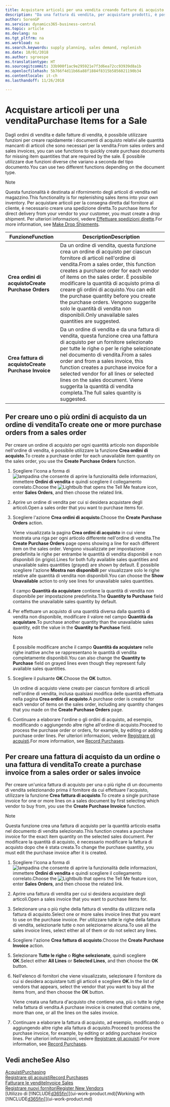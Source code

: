 ```yaml
---
title: Acquistare articoli per una vendita creando fatture di acquisto | Documenti Microsoft
description: "Da una fattura di vendita, per acquistare prodotti, è possibile creare una fattura di acquisto per un fornitore."
author: SorenGP
ms.service: dynamics365-business-central
ms.topic: article
ms.devlang: na
ms.tgt_pltfrm: na
ms.workload: na
ms.search.keywords: supply planning, sales demand, replenish
ms.date: 10/01/2018
ms.author: sgroespe
ms.translationtype: HT
ms.sourcegitcommit: 33b900f1ac9e295921e7f3d6ea72cc93939d8a1b
ms.openlocfilehash: 5b766f4d11b66a88f1884f8315b5856021190b34
ms.contentlocale: it-ch
ms.lasthandoff: 11/26/2018

---
```

# <a name="purchase-items-for-a-sale"></a><span data-ttu-id="79249-103">Acquistare articoli per una vendita</span><span class="sxs-lookup"><span data-stu-id="79249-103">Purchase Items for a Sale</span></span>
<span data-ttu-id="79249-104">Dagli ordini di vendita e dalle fatture di vendita, è possibile utilizzare funzioni per creare rapidamente i documenti di acquisto relativi alle quantità mancanti di articoli che sono necessari per la vendita.</span><span class="sxs-lookup"><span data-stu-id="79249-104">From sales orders and sales invoices, you can use functions to quickly create purchase documents for missing item quantities that are required by the sale.</span></span> <span data-ttu-id="79249-105">È possibile utilizzare due funzioni diverse che variano a seconda del tipo documento.</span><span class="sxs-lookup"><span data-stu-id="79249-105">You can use two different functions depending on the document type.</span></span>

> [!Note]
> <span data-ttu-id="79249-106">Questa funzionalità è destinata al rifornimento degli articoli di vendita nel magazzino.</span><span class="sxs-lookup"><span data-stu-id="79249-106">This functionality is for replenishing sales items into your own inventory.</span></span> <span data-ttu-id="79249-107">Per acquistare articoli per la consegna diretta dal fornitore al cliente, è necessario creare una spedizione diretta.</span><span class="sxs-lookup"><span data-stu-id="79249-107">To purchase items for direct delivery from your vendor to your customer, you must create a drop shipment.</span></span> <span data-ttu-id="79249-108">Per ulteriori informazioni, vedere [Effettuare spedizioni dirette](sales-how-drop-shipment.md).</span><span class="sxs-lookup"><span data-stu-id="79249-108">For more information, see [Make Drop Shipments](sales-how-drop-shipment.md).</span></span>   

|<span data-ttu-id="79249-109">Funzione</span><span class="sxs-lookup"><span data-stu-id="79249-109">Function</span></span>|<span data-ttu-id="79249-110">Description</span><span class="sxs-lookup"><span data-stu-id="79249-110">Description</span></span>|
|--------|-----------|
|<span data-ttu-id="79249-111">**Crea ordini di acquisto**</span><span class="sxs-lookup"><span data-stu-id="79249-111">**Create Purchase Orders**</span></span>|<span data-ttu-id="79249-112">Da un ordine di vendita, questa funzione crea un ordine di acquisto per ciascun fornitore di articoli nell'ordine di vendita.</span><span class="sxs-lookup"><span data-stu-id="79249-112">From a sales order, this function creates a purchase order for each vendor of items on the sales order.</span></span> <span data-ttu-id="79249-113">È possibile modificare la quantità di acquisto prima di creare gli ordini di acquisto.</span><span class="sxs-lookup"><span data-stu-id="79249-113">You can edit the purchase quantity before you create the purchase orders.</span></span> <span data-ttu-id="79249-114">Vengono suggerite solo le quantità di vendita non disponibili.</span><span class="sxs-lookup"><span data-stu-id="79249-114">Only unavailable sales quantities are suggested.</span></span>
|<span data-ttu-id="79249-115">**Crea fattura di acquisto**</span><span class="sxs-lookup"><span data-stu-id="79249-115">**Create Purchase Invoice**</span></span>|<span data-ttu-id="79249-116">Da un ordine di vendita e da una fattura di vendita, questa funzione crea una fattura di acquisto per un fornitore selezionato per tutte le righe o per le righe selezionate nel documento di vendita.</span><span class="sxs-lookup"><span data-stu-id="79249-116">From a sales order and from a sales invoice, this function creates a purchase invoice for a selected vendor for all lines or selected lines on the sales document.</span></span> <span data-ttu-id="79249-117">Viene suggerita la quantità di vendita completa.</span><span class="sxs-lookup"><span data-stu-id="79249-117">The full sales quantity is suggested.</span></span>|

## <a name="to-create-one-or-more-purchase-orders-from-a-sales-order"></a><span data-ttu-id="79249-118">Per creare uno o più ordini di acquisto da un ordine di vendita</span><span class="sxs-lookup"><span data-stu-id="79249-118">To create one or more purchase orders from a sales order</span></span>
<span data-ttu-id="79249-119">Per creare un ordine di acquisto per ogni quantità articolo non disponibile nell'ordine di vendita, è possibile utilizzare la funzione **Crea ordini di acquisto**.</span><span class="sxs-lookup"><span data-stu-id="79249-119">To create a purchase order for each unavailable item quantity on the sales order, you use the **Create Purchase Orders** function.</span></span>

1. <span data-ttu-id="79249-120">Scegliere l'icona a forma di ![lampadina che consente di aprire la funzionalità delle informazioni](media/ui-search/search_small.png "Informazioni sull'operazione che si desidera eseguire"), immettere **Ordini di vendita** e quindi scegliere il collegamento correlato.</span><span class="sxs-lookup"><span data-stu-id="79249-120">Choose the ![Lightbulb that opens the Tell Me feature](media/ui-search/search_small.png "Tell me what you want to do") icon, enter **Sales Orders**, and then choose the related link.</span></span>
2. <span data-ttu-id="79249-121">Aprire un ordine di vendita per cui si desidera acquistare degli articoli.</span><span class="sxs-lookup"><span data-stu-id="79249-121">Open a sales order that you want to purchase items for.</span></span>
3. <span data-ttu-id="79249-122">Scegliere l'azione **Crea ordini di acquisto**.</span><span class="sxs-lookup"><span data-stu-id="79249-122">Choose the **Create Purchase Orders** action.</span></span>

    <span data-ttu-id="79249-123">Viene visualizzata la pagina **Crea ordini di acquisto** in cui viene mostrata una riga per ogni articolo differente nell'ordine di vendita.</span><span class="sxs-lookup"><span data-stu-id="79249-123">The **Create Purchase Orders** page opens showing a line for each different item on the sales order.</span></span> <span data-ttu-id="79249-124">Vengono visualizzate per impostazione predefinita le righe per entrambe le quantità di vendita disponibili e non disponibili (in grigio).</span><span class="sxs-lookup"><span data-stu-id="79249-124">Lines for both fully available sales quantities and unavailable sales quantities (grayed) are shown by default.</span></span> <span data-ttu-id="79249-125">È possibile scegliere l'azione **Mostra non disponibili** per visualizzare solo le righe relative alle quantità di vendita non disponibili.</span><span class="sxs-lookup"><span data-stu-id="79249-125">You can choose the **Show Unavailable** action to only see lines for unavailable sales quantities.</span></span>

    <span data-ttu-id="79249-126">Il campo **Quantità da acquistare** contiene la quantità di vendita non disponibile per impostazione predefinita.</span><span class="sxs-lookup"><span data-stu-id="79249-126">The **Quantity to Purchase** field contains the unavailable sales quantity by default.</span></span>
4. <span data-ttu-id="79249-127">Per effettuare un acquisto di una quantità diversa dalla quantità di vendita non disponibile, modificare il valore nel campo **Quantità da acquistare**.</span><span class="sxs-lookup"><span data-stu-id="79249-127">To purchase another quantity than the unavailable sales quantity, edit the value in the **Quantity to Purchase** field.</span></span>

    > [!NOTE]  
    >   <span data-ttu-id="79249-128">È possibile modificare anche il campo **Quantità da acquistare** nelle righe inattive anche se rappresentano le quantità di vendita completamente disponibili.</span><span class="sxs-lookup"><span data-stu-id="79249-128">You can also change the **Quantity to Purchase** field on grayed lines even though they represent fully available sales quantities.</span></span>
5. <span data-ttu-id="79249-129">Scegliere il pulsante **OK**.</span><span class="sxs-lookup"><span data-stu-id="79249-129">Choose the **OK** button.</span></span>

    <span data-ttu-id="79249-130">Un ordine di acquisto viene creato per ciascun fornitore di articoli nell'ordine di vendita, inclusa qualsiasi modifica delle quantità effettuata nella pagina **Crea ordini di acquisto**.</span><span class="sxs-lookup"><span data-stu-id="79249-130">A purchase order is created for each vendor of items on the sales order, including any quantity changes that you made on the **Create Purchase Orders** page.</span></span>
7. <span data-ttu-id="79249-131">Continuare a elaborare l'ordine o gli ordini di acquisto, ad esempio, modificando o aggiungendo altre righe all'ordine di acquisto.</span><span class="sxs-lookup"><span data-stu-id="79249-131">Proceed to process the purchase order or orders, for example, by editing or adding purchase order lines.</span></span> <span data-ttu-id="79249-132">Per ulteriori informazioni, vedere [Registrare gli acquisti](purchasing-how-record-purchases.md).</span><span class="sxs-lookup"><span data-stu-id="79249-132">For more information, see [Record Purchases](purchasing-how-record-purchases.md).</span></span>


## <a name="to-create-a-purchase-invoice-from-a-sales-order-or-sales-invoice"></a><span data-ttu-id="79249-133">Per creare una fattura di acquisto da un ordine o una fattura di vendita</span><span class="sxs-lookup"><span data-stu-id="79249-133">To create a purchase invoice from a sales order or sales invoice</span></span>
<span data-ttu-id="79249-134">Per creare un'unica fattura di acquisto per una o più righe di un documento di vendita selezionando prima il fornitore da cui effettuare l'acquisto, utilizzare la funzione **Crea fattura di acquisto**.</span><span class="sxs-lookup"><span data-stu-id="79249-134">To create a single purchase invoice for one or more lines on a sales document by first selecting which vendor to buy from, you use the **Create Purchase Invoice** function.</span></span>

> [!NOTE]  
>   <span data-ttu-id="79249-135">Questa funzione crea una fattura di acquisto per la quantità articolo esatta nel documento di vendita selezionato.</span><span class="sxs-lookup"><span data-stu-id="79249-135">This function creates a purchase invoice for the exact item quantity on the selected sales document.</span></span> <span data-ttu-id="79249-136">Per modificare la quantità di acquisto, è necessario modificare la fattura di acquisto dopo che è stata creata.</span><span class="sxs-lookup"><span data-stu-id="79249-136">To change the purchase quantity, you must edit the purchase invoice after it is created.</span></span>  

1. <span data-ttu-id="79249-137">Scegliere l'icona a forma di ![lampadina che consente di aprire la funzionalità delle informazioni](media/ui-search/search_small.png "Informazioni sull'operazione che si desidera eseguire"), immettere **Ordini di vendita** e quindi scegliere il collegamento correlato.</span><span class="sxs-lookup"><span data-stu-id="79249-137">Choose the ![Lightbulb that opens the Tell Me feature](media/ui-search/search_small.png "Tell me what you want to do") icon, enter **Sales Orders**, and then choose the related link.</span></span>
2. <span data-ttu-id="79249-138">Aprire una fattura di vendita per cui si desidera acquistare degli articoli.</span><span class="sxs-lookup"><span data-stu-id="79249-138">Open a sales invoice that you want to purchase items for.</span></span>
3. <span data-ttu-id="79249-139">Selezionare una o più righe della fattura di vendita da utilizzare nella fattura di acquisto.</span><span class="sxs-lookup"><span data-stu-id="79249-139">Select one or more sales invoice lines that you want to use on the purchase invoice.</span></span> <span data-ttu-id="79249-140">Per utilizzare tutte le righe della fattura di vendita, selezionarle tutte o non selezionarne alcuna.</span><span class="sxs-lookup"><span data-stu-id="79249-140">To use all the sales invoice lines, select either all of them or do not select any lines.</span></span>
4. <span data-ttu-id="79249-141">Scegliere l'azione **Crea fattura di acquisto**.</span><span class="sxs-lookup"><span data-stu-id="79249-141">Choose the **Create Purchase Invoice** action.</span></span>
5. <span data-ttu-id="79249-142">Selezionare **Tutte le righe** o **Righe selezionate**, quindi scegliere **OK**.</span><span class="sxs-lookup"><span data-stu-id="79249-142">Select either **All Lines** or **Selected Lines**, and then choose the **OK** button.</span></span>  
6. <span data-ttu-id="79249-143">Nell'elenco di fornitori che viene visualizzato, selezionare il fornitore da cui si desidera acquistare tutti gli articoli e scegliere **OK**.</span><span class="sxs-lookup"><span data-stu-id="79249-143">In the list of vendors that appears, select the vendor that you want to buy all the items from, and then choose the **OK** button.</span></span>

    <span data-ttu-id="79249-144">Viene creata una fattura d'acquisto che contiene una, più o tutte le righe nella fattura di vendita.</span><span class="sxs-lookup"><span data-stu-id="79249-144">A purchase invoice is created that contains one, more than one, or all the lines on the sales invoice.</span></span>
7. <span data-ttu-id="79249-145">Continuare a elaborare la fattura di acquisto, ad esempio, modificando o aggiungendo altre righe alla fattura di acquisto.</span><span class="sxs-lookup"><span data-stu-id="79249-145">Proceed to process the purchase invoice, for example, by editing or adding purchase invoice lines.</span></span> <span data-ttu-id="79249-146">Per ulteriori informazioni, vedere [Registrare gli acquisti](purchasing-how-record-purchases.md).</span><span class="sxs-lookup"><span data-stu-id="79249-146">For more information, see [Record Purchases](purchasing-how-record-purchases.md).</span></span>

## <a name="see-also"></a><span data-ttu-id="79249-147">Vedi anche</span><span class="sxs-lookup"><span data-stu-id="79249-147">See Also</span></span>
[<span data-ttu-id="79249-148">Acquisti</span><span class="sxs-lookup"><span data-stu-id="79249-148">Purchasing</span></span>](purchasing-manage-purchasing.md)  
[<span data-ttu-id="79249-149">Registrare gli acquisti</span><span class="sxs-lookup"><span data-stu-id="79249-149">Record Purchases</span></span>](purchasing-how-record-purchases.md)  
[<span data-ttu-id="79249-150">Fatturare le vendite</span><span class="sxs-lookup"><span data-stu-id="79249-150">Invoice Sales</span></span>](sales-how-invoice-sales.md)  
[<span data-ttu-id="79249-151">Registrare nuovi fornitori</span><span class="sxs-lookup"><span data-stu-id="79249-151">Register New Vendors</span></span>](purchasing-how-register-new-vendors.md)  
<span data-ttu-id="79249-152">[Utilizzo di [!INCLUDE[d365fin](includes/d365fin_md.md)]](ui-work-product.md)</span><span class="sxs-lookup"><span data-stu-id="79249-152">[Working with [!INCLUDE[d365fin](includes/d365fin_md.md)]](ui-work-product.md)</span></span>


